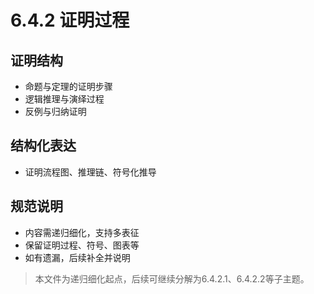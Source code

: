 # 6.4.2 证明过程

## 证明结构

- 命题与定理的证明步骤
- 逻辑推理与演绎过程
- 反例与归纳证明

## 结构化表达

- 证明流程图、推理链、符号化推导

## 规范说明

- 内容需递归细化，支持多表征
- 保留证明过程、符号、图表等
- 如有遗漏，后续补全并说明

> 本文件为递归细化起点，后续可继续分解为6.4.2.1、6.4.2.2等子主题。
